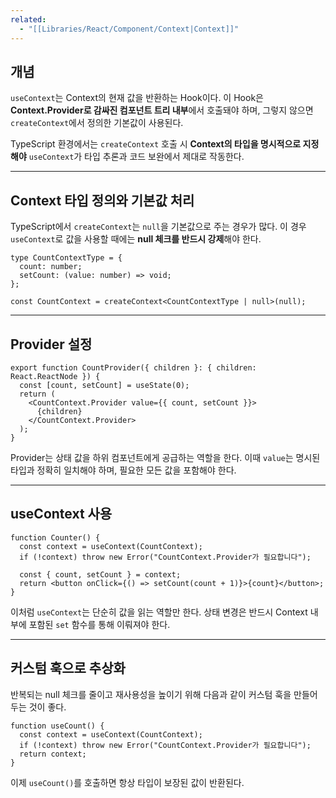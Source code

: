 ```yaml
---
related:
  - "[[Libraries/React/Component/Context|Context]]"
---
```

## 개념

`useContext`는 Context의 현재 값을 반환하는 Hook이다. 이 Hook은 **Context.Provider로 감싸진 컴포넌트 트리 내부**에서 호출돼야 하며, 그렇지 않으면 `createContext`에서 정의한 기본값이 사용된다.

TypeScript 환경에서는 `createContext` 호출 시 **Context의 타입을 명시적으로 지정해야** `useContext`가 타입 추론과 코드 보완에서 제대로 작동한다.

---

## Context 타입 정의와 기본값 처리

TypeScript에서 `createContext`는 `null`을 기본값으로 주는 경우가 많다. 이 경우 `useContext`로 값을 사용할 때에는 **null 체크를 반드시 강제**해야 한다.

```tsx
type CountContextType = {
  count: number;
  setCount: (value: number) => void;
};

const CountContext = createContext<CountContextType | null>(null);
```

---

## Provider 설정

```tsx
export function CountProvider({ children }: { children: React.ReactNode }) {
  const [count, setCount] = useState(0);
  return (
    <CountContext.Provider value={{ count, setCount }}>
      {children}
    </CountContext.Provider>
  );
}
```

Provider는 상태 값을 하위 컴포넌트에게 공급하는 역할을 한다. 이때 `value`는 명시된 타입과 정확히 일치해야 하며, 필요한 모든 값을 포함해야 한다.

---

## useContext 사용

```tsx
function Counter() {
  const context = useContext(CountContext);
  if (!context) throw new Error("CountContext.Provider가 필요합니다");

  const { count, setCount } = context;
  return <button onClick={() => setCount(count + 1)}>{count}</button>;
}
```

이처럼 `useContext`는 단순히 값을 읽는 역할만 한다. 상태 변경은 반드시 Context 내부에 포함된 `set` 함수를 통해 이뤄져야 한다.

---

## 커스텀 훅으로 추상화

반복되는 null 체크를 줄이고 재사용성을 높이기 위해 다음과 같이 커스텀 훅을 만들어두는 것이 좋다.

```tsx
function useCount() {
  const context = useContext(CountContext);
  if (!context) throw new Error("CountContext.Provider가 필요합니다");
  return context;
}
```

이제 `useCount()`를 호출하면 항상 타입이 보장된 값이 반환된다.